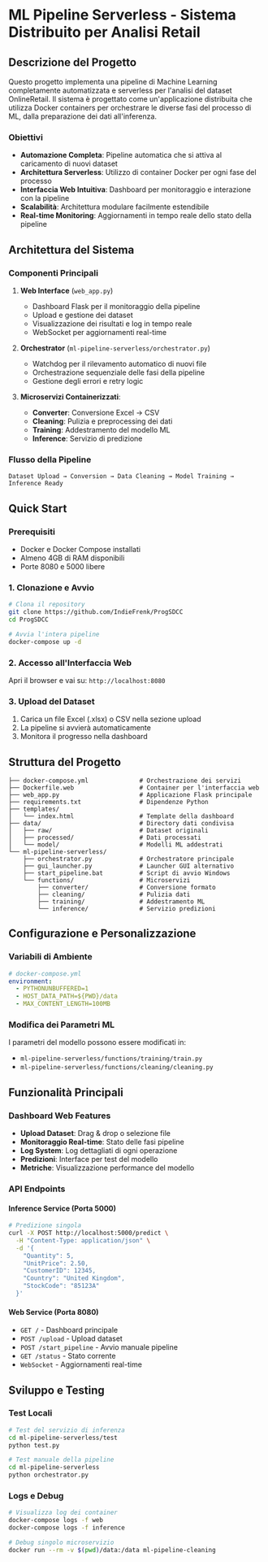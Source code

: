﻿# ML Pipeline Serverless - Sistema Distribuito per Analisi Retail

##  Descrizione del Progetto

Questo progetto implementa una pipeline di Machine Learning completamente automatizzata e serverless per l'analisi del dataset OnlineRetail. Il sistema è progettato come un'applicazione distribuita che utilizza Docker containers per orchestrare le diverse fasi del processo di ML, dalla preparazione dei dati all'inferenza.

###  Obiettivi

- **Automazione Completa**: Pipeline automatica che si attiva al caricamento di nuovi dataset
- **Architettura Serverless**: Utilizzo di container Docker per ogni fase del processo
- **Interfaccia Web Intuitiva**: Dashboard per monitoraggio e interazione con la pipeline
- **Scalabilità**: Architettura modulare facilmente estendibile
- **Real-time Monitoring**: Aggiornamenti in tempo reale dello stato della pipeline

## Architettura del Sistema

### Componenti Principali

1. **Web Interface** (`web_app.py`)
   - Dashboard Flask per il monitoraggio della pipeline
   - Upload e gestione dei dataset
   - Visualizzazione dei risultati e log in tempo reale
   - WebSocket per aggiornamenti real-time

2. **Orchestrator** (`ml-pipeline-serverless/orchestrator.py`)
   - Watchdog per il rilevamento automatico di nuovi file
   - Orchestrazione sequenziale delle fasi della pipeline
   - Gestione degli errori e retry logic

3. **Microservizi Containerizzati**:
   - **Converter**: Conversione Excel → CSV
   - **Cleaning**: Pulizia e preprocessing dei dati
   - **Training**: Addestramento del modello ML
   - **Inference**: Servizio di predizione

### Flusso della Pipeline

```
Dataset Upload → Conversion → Data Cleaning → Model Training → Inference Ready
```

## Quick Start

### Prerequisiti

- Docker e Docker Compose installati
- Almeno 4GB di RAM disponibili
- Porte 8080 e 5000 libere

### 1. Clonazione e Avvio

```bash
# Clona il repository
git clone https://github.com/IndieFrenk/ProgSDCC
cd ProgSDCC

# Avvia l'intera pipeline
docker-compose up -d
```

### 2. Accesso all'Interfaccia Web

Apri il browser e vai su: `http://localhost:8080`

### 3. Upload del Dataset

1. Carica un file Excel (.xlsx) o CSV nella sezione upload
2. La pipeline si avvierà automaticamente
3. Monitora il progresso nella dashboard

##  Struttura del Progetto

```
├── docker-compose.yml              # Orchestrazione dei servizi
├── Dockerfile.web                  # Container per l'interfaccia web
├── web_app.py                      # Applicazione Flask principale
├── requirements.txt                # Dipendenze Python
├── templates/
│   └── index.html                  # Template della dashboard
├── data/                           # Directory dati condivisa
│   ├── raw/                        # Dataset originali
│   ├── processed/                  # Dati processati
│   └── model/                      # Modelli ML addestrati
└── ml-pipeline-serverless/
    ├── orchestrator.py             # Orchestratore principale
    ├── gui_launcher.py             # Launcher GUI alternativo
    ├── start_pipeline.bat          # Script di avvio Windows
    └── functions/                  # Microservizi
        ├── converter/              # Conversione formato
        ├── cleaning/               # Pulizia dati
        ├── training/               # Addestramento ML
        └── inference/              # Servizio predizioni
```

##  Configurazione e Personalizzazione

### Variabili di Ambiente

```yaml
# docker-compose.yml
environment:
  - PYTHONUNBUFFERED=1
  - HOST_DATA_PATH=${PWD}/data
  - MAX_CONTENT_LENGTH=100MB
```

### Modifica dei Parametri ML

I parametri del modello possono essere modificati in:
- `ml-pipeline-serverless/functions/training/train.py`
- `ml-pipeline-serverless/functions/cleaning/cleaning.py`

##  Funzionalità Principali

### Dashboard Web Features

- **Upload Dataset**: Drag & drop o selezione file
- **Monitoraggio Real-time**: Stato delle fasi pipeline
- **Log System**: Log dettagliati di ogni operazione
- **Predizioni**: Interface per test del modello
- **Metriche**: Visualizzazione performance del modello

### API Endpoints

#### Inference Service (Porta 5000)

```bash
# Predizione singola
curl -X POST http://localhost:5000/predict \
  -H "Content-Type: application/json" \
  -d '{
    "Quantity": 5,
    "UnitPrice": 2.50,
    "CustomerID": 12345,
    "Country": "United Kingdom",
    "StockCode": "85123A"
  }'
```

#### Web Service (Porta 8080)

- `GET /` - Dashboard principale
- `POST /upload` - Upload dataset
- `POST /start_pipeline` - Avvio manuale pipeline
- `GET /status` - Stato corrente
- `WebSocket` - Aggiornamenti real-time

## Sviluppo e Testing

### Test Locali

```bash
# Test del servizio di inferenza
cd ml-pipeline-serverless/test
python test.py

# Test manuale della pipeline
cd ml-pipeline-serverless
python orchestrator.py
```

### Logs e Debug

```bash
# Visualizza log dei container
docker-compose logs -f web
docker-compose logs -f inference

# Debug singolo microservizio
docker run --rm -v $(pwd)/data:/data ml-pipeline-cleaning
```




